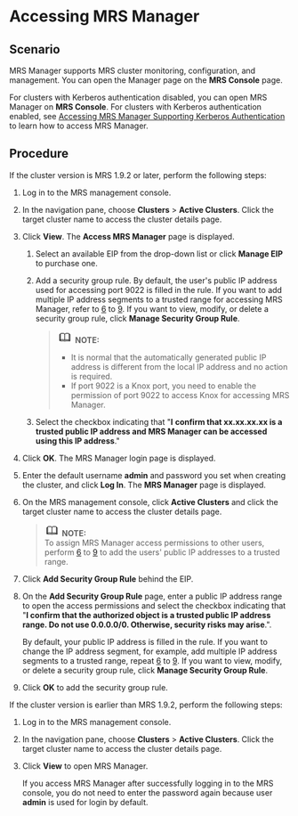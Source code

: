# Accessing MRS Manager<a name="EN-US_TOPIC_0125376155"></a>

## Scenario<a name="section6069209810190"></a>

MRS Manager supports MRS cluster monitoring, configuration, and management. You can open the Manager page on the  **MRS Console**  page.

For clusters with Kerberos authentication disabled, you can open MRS Manager on  **MRS Console**. For clusters with Kerberos authentication enabled, see [Accessing MRS Manager Supporting Kerberos Authentication](accessing-mrs-manager-supporting-kerberos-authentication.md)  to learn how to access MRS Manager.

## Procedure<a name="section84831342172417"></a>

If the cluster version is MRS 1.9.2 or later, perform the following steps:

1.  Log in to the MRS management console.
2.  In the navigation pane, choose  **Clusters** \> **Active Clusters**. Click the target cluster name to access the cluster details page.
3.  Click  **View**. The **Access MRS Manager**  page is displayed.
    1.  Select an available EIP from the drop-down list or click  **Manage EIP**  to purchase one.
    2.  Add a security group rule. By default, the user's public IP address used for accessing port 9022 is filled in the rule. If you want to add multiple IP address segments to a trusted range for accessing MRS Manager, refer to  [6](#li1049410469610)  to  [9](#li035723593115). If you want to view, modify, or delete a security group rule, click  **Manage Security Group Rule**.

        >![](public_sys-resources/icon-note.gif) **NOTE:**   
        >-   It is normal that the automatically generated public IP address is different from the local IP address and no action is required.  
        >-   If port 9022 is a Knox port, you need to enable the permission of port 9022 to access Knox for accessing MRS Manager.  

    3.  Select the checkbox indicating that "**I** **confirm that xx.xx.xx.xx is a trusted public IP address and MRS Manager can be accessed using this IP address**."

4.  Click  **OK**. The MRS Manager login page is displayed.
5.  Enter the default username  **admin** and password you set when creating the cluster, and click **Log In**. The  **MRS Manager**  page is displayed.
6.  <a name="li1049410469610"></a>On the MRS management console, click  **Active Clusters**  and click the target cluster name to access the cluster details page.

    >![](public_sys-resources/icon-note.gif) **NOTE:**   
    >To assign MRS Manager access permissions to other users, perform  [6](#li1049410469610)  to  [9](#li035723593115)  to add the users' public IP addresses to a trusted range.  

7.  Click  **Add Security Group Rule**  behind the EIP.
8.  On the  **Add Security Group Rule**  page, enter a public IP address range to open the access permissions and select the checkbox indicating that "**I confirm that the authorized object is a trusted public IP address range. Do not use 0.0.0.0/0. Otherwise, security risks may arise**.".

    By default, your public IP address is filled in the rule. If you want to change the IP address segment, for example, add multiple IP address segments to a trusted range, repeat  [6](#li1049410469610)  to  [9](#li035723593115). If you want to view, modify, or delete a security group rule, click  **Manage Security Group Rule**.

9.  <a name="li035723593115"></a>Click  **OK**  to add the security group rule.

If the cluster version is earlier than MRS 1.9.2, perform the following steps:

1.  Log in to the MRS management console.
2.  In the navigation pane, choose  **Clusters** \> **Active Clusters**. Click the target cluster name to access the cluster details page.
3.  Click  **View**  to open MRS Manager.

    If you access MRS Manager after successfully logging in to the MRS console, you do not need to enter the password again because user  **admin**  is used for login by default.


